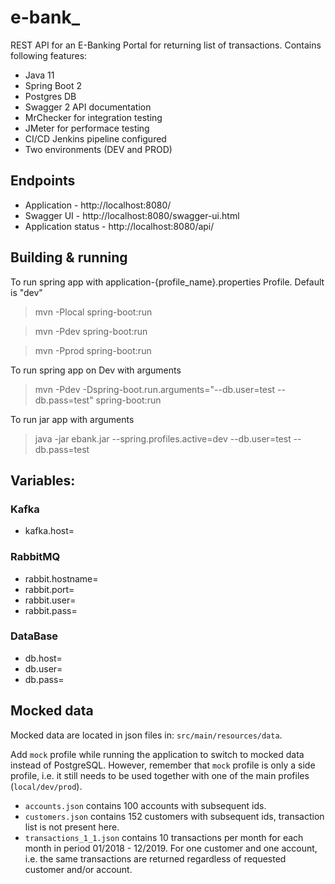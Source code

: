 # e-bank\_

REST API for an E-Banking Portal for returning list of transactions. Contains following features:

- Java 11
- Spring Boot 2
- Postgres DB
- Swagger 2 API documentation
- MrChecker for integration testing
- JMeter for performace testing
- CI/CD Jenkins pipeline configured
- Two environments (DEV and PROD)

## Endpoints

- Application - http://localhost:8080/
- Swagger UI - http://localhost:8080/swagger-ui.html
- Application status - http://localhost:8080/api/

## Building & running

To run spring app with application-{profile_name}.properties Profile. Default is "dev"

> mvn -Plocal spring-boot:run

> mvn -Pdev spring-boot:run

> mvn -Pprod spring-boot:run

To run spring app on Dev with arguments

> mvn -Pdev -Dspring-boot.run.arguments="--db.user=test --db.pass=test" spring-boot:run

To run jar app with arguments

> java -jar ebank.jar --spring.profiles.active=dev --db.user=test --db.pass=test

## Variables:

### Kafka

- kafka.host=

### RabbitMQ

- rabbit.hostname=
- rabbit.port=
- rabbit.user=
- rabbit.pass=

### DataBase

- db.host=
- db.user=
- db.pass=

## Mocked data

Mocked data are located in json files in: `src/main/resources/data`.

Add `mock` profile while running the application to switch to mocked data instead of PostgreSQL. However, remember that `mock` profile is only a side profile, i.e. it still needs to be used together with one of the main profiles (`local/dev/prod`).

- `accounts.json` contains 100 accounts with subsequent ids.
- `customers.json` contains 152 customers with subsequent ids, transaction list is not present here.
- `transactions_1_1.json` contains 10 transactions per month for each month in period 01/2018 - 12/2019. For one customer and one account, i.e. the same transactions are returned regardless of requested customer and/or account.
